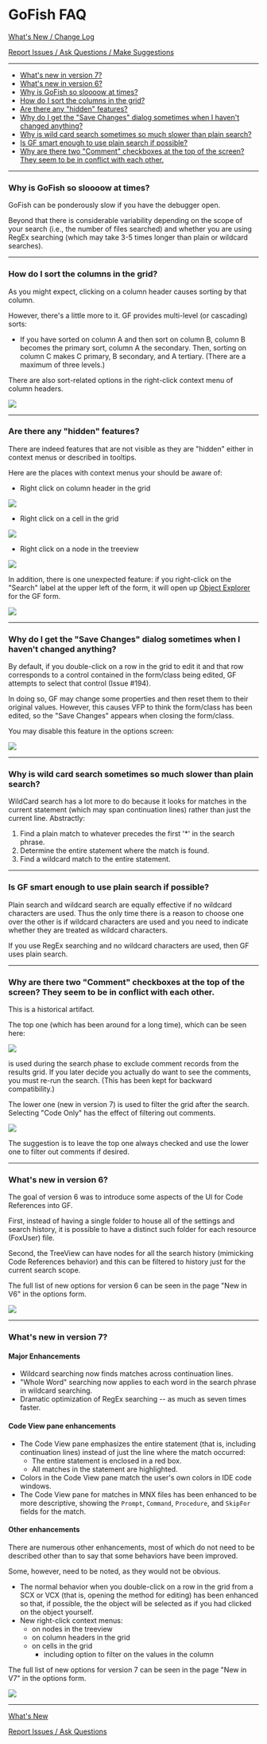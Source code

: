 # GoFish FAQ

[What's New / Change Log](ChangeLog.md) 

[Report Issues / Ask Questions / Make Suggestions](https://github.com/VFPX/GoFish/issues)

<!-- <a href="#linkname">linkprompt</a>-->
<!-- <a id="linkname">linkprompt</a>-->
---

- <a href="#newinversion7">What's new in version 7?</a>
- <a href="#newinversion6">What's new in version 6?</a>
- <a href="#nodebugger">Why is GoFish so sloooow at times?</a>
- <a href="#columnsorting">How do I sort the columns in the grid?</a>
- <a href="#hiddenfeatures">Are there any "hidden" features?</a>
- <a href="#savechangesdialog">Why do I get the "Save Changes" dialog sometimes when I haven't changed anything?</a>
- <a href="#slowwildcardsearch">Why is wild card search sometimes so much slower than plain search?</a>
- <a href="#smartplainsearch">Is GF smart enough to use plain search if possible?</a>
- <a href="#twocommentchecks">Why are there two "Comment" checkboxes at the top of the screen? They seem to be in conflict with each other.</a>

---

### <a id="nodebugger">Why is GoFish so sloooow at times?</a>

GoFish can be ponderously slow if you have the debugger open.

Beyond that there is considerable variability depending on the scope of your search (i.e., the number of files searched) and whether you are using RegEx searching (which may take 3-5 times longer than plain or wildcard searches).

---

### <a id="columnsorting">How do I sort the columns in the grid?</a>

As you might expect, clicking on a column header causes sorting by that column.

However, there's a little more to it.  GF provides multi-level (or cascading) sorts:

- If you have sorted on column A and then sort on column B, column B becomes the primary sort, column A the secondary.  Then, sorting on column C makes C primary, B secondary, and A tertiary.  (There are a maximum of three levels.)

There are also sort-related options in the right-click context menu of column headers.

![](Screenshots/HeaderContextMenu.png)

---

### <a id="hiddenfeatures">Are there any "hidden" features?</a>

There are indeed features that are not visible as they are "hidden" either in context menus or described in tooltips.

Here are the places with context menus your should  be aware of:

- Right click on column header in the grid

![](Screenshots/gridheadercontextmenu.png)

- Right click on a cell in the grid

![](Screenshots/gridcellcontextmenu.png)

- Right click on a node in the treeview

![](Screenshots/treeviewrightclick.png)

In addition, there is one unexpected feature: if you right-click on the "Search" label at the upper left of the form, it will open up [Object Explorer](https://github.com/VFPX/ObjectExplorer) for the GF form.  

![](Screenshots/RightClickSearch.png)

---

### <a id="savechangesdialog">Why do I get the "Save Changes" dialog sometimes when I haven't changed anything?</a>
By default, if you double-click on a row in the grid to edit it and that row corresponds to a control contained in the form/class being edited, GF attempts to select that control (Issue #194).

In doing so, GF may change some properties and then reset them to their original values.  However, this causes VFP to think the form/class has been edited, so the "Save Changes" appears when closing the form/class.

You may disable this feature in the options screen:

![](Screenshots/GF_Options_SelectControl.png)

--- 

### <a id="slowwildcardsearch">Why is wild card search sometimes so much slower than plain search?</a>

WildCard search has a lot more to do because it looks for matches in the current statement (which may span continuation lines) rather than just the current line. Abstractly:
1. Find a plain match to whatever precedes the first '*' in the search phrase.
2. Determine the entire statement where the match is found.
3. Find a wildcard match to the entire statement.

---

### <a id="smartplainsearch">Is GF smart enough to use plain search if possible?</a>

Plain search and wildcard search are equally effective if no wildcard characters are used.  Thus the only time there is a reason to choose one over the other is if wildcard characters are used and you need to indicate whether they are treated as wildcard characters.

If you use RegEx searching and no wildcard characters are used, then GF uses plain search.

---

### <a ID="twocommentchecks">Why are there two "Comment" checkboxes at the top of the screen? They seem to be in conflict with each other.</a>

This is a historical artifact.

The top one (which has been around for a long time), which can be seen here:

![](Screenshots/Comments1.png)

is used during the search phase to exclude comment records from the results grid. If you later decide you actually do want to see the comments, you must re-run the search. (This has been kept for backward compatibility.)

The lower one (new in version 7) is used to filter the grid after the search. Selecting "Code Only" has the effect of filtering out comments.

![](Screenshots/Comments2.png)

The suggestion is to leave the top one always checked and use the lower one to filter out comments if desired.

---

### <a ID="newinversion6">What's new in version 6?</a>

The goal of version 6 was to introduce some aspects of the UI for Code References into GF.

First, instead of having a single folder to house all of the settings and search history, it is possible to have a distinct such folder for each resource (FoxUser) file.

Second, the TreeView can have nodes for all the search history (mimicking Code References behavior) and this can be filtered to history just for the current search scope.

The full list of new options for version 6 can be seen in the page "New in V6" in the options form.

![](NewInV6.png)

---

### <a ID="newinversion7">What's new in version 7?</a>

#### Major Enhancements 
* Wildcard searching now finds matches across continuation lines.
* "Whole Word" searching now applies to each word in the search phrase in wildcard searching.
* Dramatic optimization of RegEx searching -- as much as seven times faster.

#### Code View pane enhancements
* The Code View pane emphasizes the entire statement (that is, including continuation lines) instead of just the line where the match occurred:
    * The entire statement is enclosed in a red box.
    * All matches in the statement are highlighted.
* Colors in the Code View pane match the user's own colors in IDE code windows.
* The Code View pane for matches in MNX files has been enhanced to be more descriptive, showing the `Prompt`, `Command`, `Procedure`, and `SkipFor` fields for the match.

#### Other enhancements

There are numerous other enhancements, most of which do not need to be described other than to say that some behaviors have been improved.

Some, however, need to be noted, as they would not be obvious.

* The normal behavior when you double-click on a row in the grid from a SCX or VCX (that is, opening the method for editing) has been enhanced so that, if possible, the the object will be selected as if you had clicked on the object yourself.
* New right-click context menus:
    * on nodes in the treeview
    * on column headers in the grid
    * on cells in the grid
        * including option to filter on the values in the column 


The full list of new options for version 7 can be seen in the page "New in V7" in the options form.

![](NewinV7.png)

---

[What's New](ChangeLog.md) 

[Report Issues / Ask Questions](https://github.com/VFPX/GoFish/issues)
